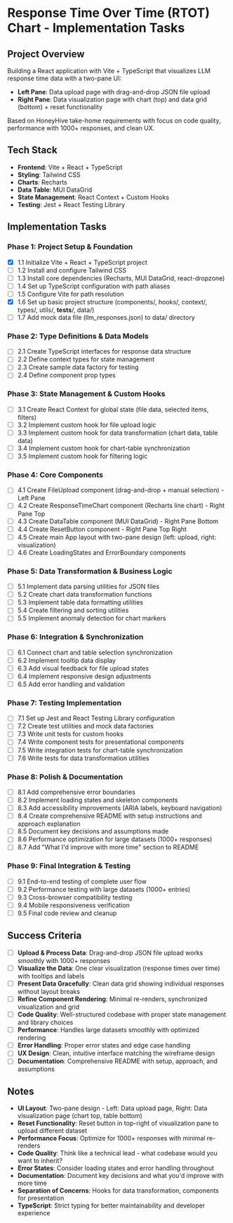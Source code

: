 # Response Time Over Time (RTOT) Chart - Implementation Tasks

## Project Overview

Building a React application with Vite + TypeScript that visualizes LLM response time data with a two-pane UI:
- **Left Pane**: Data upload page with drag-and-drop JSON file upload
- **Right Pane**: Data visualization page with chart (top) and data grid (bottom) + reset functionality

Based on HoneyHive take-home requirements with focus on code quality, performance with 1000+ responses, and clean UX.

## Tech Stack

- **Frontend**: Vite + React + TypeScript
- **Styling**: Tailwind CSS
- **Charts**: Recharts
- **Data Table**: MUI DataGrid
- **State Management**: React Context + Custom Hooks
- **Testing**: Jest + React Testing Library

## Implementation Tasks

### Phase 1: Project Setup & Foundation

- [x] 1.1 Initialize Vite + React + TypeScript project
- [ ] 1.2 Install and configure Tailwind CSS
- [ ] 1.3 Install core dependencies (Recharts, MUI DataGrid, react-dropzone)
- [ ] 1.4 Set up TypeScript configuration with path aliases
- [ ] 1.5 Configure Vite for path resolution
- [x] 1.6 Set up basic project structure (components/, hooks/, context/, types/, utils/, **tests**/, data/)
- [ ] 1.7 Add mock data file (llm_responses.json) to data/ directory

### Phase 2: Type Definitions & Data Models

- [ ] 2.1 Create TypeScript interfaces for response data structure
- [ ] 2.2 Define context types for state management
- [ ] 2.3 Create sample data factory for testing
- [ ] 2.4 Define component prop types

### Phase 3: State Management & Custom Hooks

- [ ] 3.1 Create React Context for global state (file data, selected items, filters)
- [ ] 3.2 Implement custom hook for file upload logic
- [ ] 3.3 Implement custom hook for data transformation (chart data, table data)
- [ ] 3.4 Implement custom hook for chart-table synchronization
- [ ] 3.5 Implement custom hook for filtering logic

### Phase 4: Core Components

- [ ] 4.1 Create FileUpload component (drag-and-drop + manual selection) - Left Pane
- [ ] 4.2 Create ResponseTimeChart component (Recharts line chart) - Right Pane Top
- [ ] 4.3 Create DataTable component (MUI DataGrid) - Right Pane Bottom
- [ ] 4.4 Create ResetButton component - Right Pane Top Right
- [ ] 4.5 Create main App layout with two-pane design (left: upload, right: visualization)
- [ ] 4.6 Create LoadingStates and ErrorBoundary components

### Phase 5: Data Transformation & Business Logic

- [ ] 5.1 Implement data parsing utilities for JSON files
- [ ] 5.2 Create chart data transformation functions
- [ ] 5.3 Implement table data formatting utilities
- [ ] 5.4 Create filtering and sorting utilities
- [ ] 5.5 Implement anomaly detection for chart markers

### Phase 6: Integration & Synchronization

- [ ] 6.1 Connect chart and table selection synchronization
- [ ] 6.2 Implement tooltip data display
- [ ] 6.3 Add visual feedback for file upload states
- [ ] 6.4 Implement responsive design adjustments
- [ ] 6.5 Add error handling and validation

### Phase 7: Testing Implementation

- [ ] 7.1 Set up Jest and React Testing Library configuration
- [ ] 7.2 Create test utilities and mock data factories
- [ ] 7.3 Write unit tests for custom hooks
- [ ] 7.4 Write component tests for presentational components
- [ ] 7.5 Write integration tests for chart-table synchronization
- [ ] 7.6 Write tests for data transformation utilities

### Phase 8: Polish & Documentation

- [ ] 8.1 Add comprehensive error boundaries
- [ ] 8.2 Implement loading states and skeleton components
- [ ] 8.3 Add accessibility improvements (ARIA labels, keyboard navigation)
- [ ] 8.4 Create comprehensive README with setup instructions and approach explanation
- [ ] 8.5 Document key decisions and assumptions made
- [ ] 8.6 Performance optimization for large datasets (1000+ responses)
- [ ] 8.7 Add "What I'd improve with more time" section to README

### Phase 9: Final Integration & Testing

- [ ] 9.1 End-to-end testing of complete user flow
- [ ] 9.2 Performance testing with large datasets (1000+ entries)
- [ ] 9.3 Cross-browser compatibility testing
- [ ] 9.4 Mobile responsiveness verification
- [ ] 9.5 Final code review and cleanup

## Success Criteria

- [ ] **Upload & Process Data**: Drag-and-drop JSON file upload works smoothly with 1000+ responses
- [ ] **Visualize the Data**: One clear visualization (response times over time) with tooltips and labels
- [ ] **Present Data Gracefully**: Clean data grid showing individual responses without layout breaks
- [ ] **Refine Component Rendering**: Minimal re-renders, synchronized visualization and grid
- [ ] **Code Quality**: Well-structured codebase with proper state management and library choices
- [ ] **Performance**: Handles large datasets smoothly with optimized rendering
- [ ] **Error Handling**: Proper error states and edge case handling
- [ ] **UX Design**: Clean, intuitive interface matching the wireframe design
- [ ] **Documentation**: Comprehensive README with setup, approach, and assumptions

## Notes

- **UI Layout**: Two-pane design - Left: Data upload page, Right: Data visualization page (chart top, table bottom)
- **Reset Functionality**: Reset button in top-right of visualization pane to upload different dataset
- **Performance Focus**: Optimize for 1000+ responses with minimal re-renders
- **Code Quality**: Think like a technical lead - what codebase would you want to inherit?
- **Error States**: Consider loading states and error handling throughout
- **Documentation**: Document key decisions and what you'd improve with more time
- **Separation of Concerns**: Hooks for data transformation, components for presentation
- **TypeScript**: Strict typing for better maintainability and developer experience
